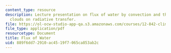 ```yaml
---
content_type: resource
description: Lecture presentation on flux of water by convection and the effects of
  clouds on radiative transfer.
file: https://ol-ocw-studio-app-qa.s3.amazonaws.com/courses/12-842-climate-physics-and-chemistry-fall-2008/889f6dd72910ac4519f7065ca853ab2c_part6_4.pdf
file_type: application/pdf
resourcetype: Document
title: Flux of Water
uid: 889f6dd7-2910-ac45-19f7-065ca853ab2c
---
```

